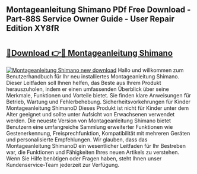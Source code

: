 ## Montageanleitung Shimano PDf Free Download - Part-88S Service Owner Guide - User Repair Edition XY8fR

# <h2><a href="http://df6ah41.blite.top/?on=Montageanleitung+Shimano">🔗Download 👉🔴 Montageanleitung Shimano</a></h2>

[![Montageanleitung Shimano new download](https://i.imgur.com/lujVjoI.png)](http://df6ah41.blite.top/?on=Montageanleitung+Shimano)
Hallo und willkommen zum Benutzerhandbuch für Ihr neu installiertes Montageanleitung Shimano. Dieser Leitfaden soll Ihnen helfen, das Beste aus Ihrem Produkt herauszuholen, indem er einen umfassenden Überblick über seine Merkmale, Funktionen und Vorteile bietet. Sie finden klare Anweisungen für Betrieb, Wartung und Fehlerbehebung. Sicherheitsvorkehrungen für Kinder Montageanleitung ShimanoD Dieses Produkt ist nicht für Kinder unter dem Alter geeignet und sollte unter Aufsicht von Erwachsenen verwendet werden. Die neueste Version von Montageanleitung Shimano bietet Benutzern eine umfangreiche Sammlung erweiterter Funktionen wie Gestenerkennung, Freisprechfunktion, Kompatibilität mit mehreren Geräten und personalisierte Empfehlungen. Wir glauben, dass das Montageanleitung ShimanoD ein wesentlicher Leitfaden für Ihr Bestreben war, die Funktionen und Fähigkeiten Ihres neuen Artikels zu verstehen. Wenn Sie Hilfe benötigen oder Fragen haben, steht Ihnen unser Kundenservice-Team jederzeit zur Verfügung.
